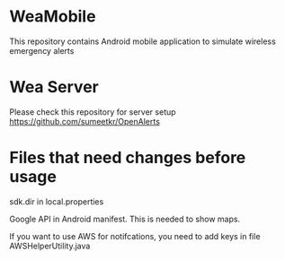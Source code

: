 # WeaMobile
This repository contains Android mobile application to simulate wireless emergency alerts

# Wea Server
Please check this repository for server setup
https://github.com/sumeetkr/OpenAlerts


# Files that need changes before usage
sdk.dir in local.properties

Google API in Android manifest. This is needed to show maps.

If you want to use AWS for notifcations, you need to add keys in file AWSHelperUtility.java


